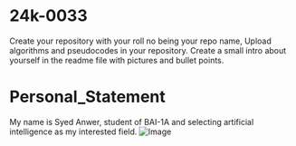 # 24k-0033
Create your repository with your roll no being your repo name, Upload algorithms and pseudocodes in your repository. Create a small intro about yourself in the readme file with pictures and bullet points.
# Personal_Statement
My name is Syed Anwer, student of BAI-1A and selecting artificial intelligence as my interested field.
![Image](https://i0.wp.com/bdtechtalks.com/wp-content/uploads/2021/07/GitHub-Copilot-microsoft-openai.jpg?ssl=1)
